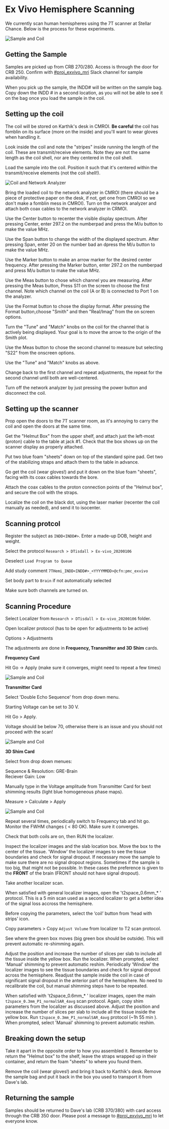 # Ex Vivo Hemisphere Scanning

We currently scan human hemispheres using the 7T scanner at Stellar Chance. Below is the process for these experiments.

![Sample and Coil](exvivo_hemi/sample_and_coil.jpg)


## Getting the Sample

Samples are picked up from CRB 270/280. Access is through the door for CRB 250. Confirm with [#proj_exvivo_mri](slack://channel?team=TA20HKQ5R&id=CQ1TPBN9J) Slack channel for sample availability.

When you pick up the sample, the INDD# will be written on the sample bag. Copy down the INDD # in a second location, as you will not be able to see it on the bag once you load the sample in the coil.

## Setting up the coil

The coil will be stored on Karthik's desk in CMROI. **Be careful** the coil has fomblin on its surface (more on the inside) and you'll want to wear gloves when handling it.

Look inside the coil and note the "stripes" inside running the length of the coil. These are transmit/receive elements. Note they are not the same length as the coil shell, nor are they centered in the coil shell.

Load the sample into the coil. Position it such that it's centered within the transmit/receive elements (not the coil shell!). 

![Coil and Network Analyzer](exvivo_hemi/coil_and_analyzer.jpg)

Bring the loaded coil to the network analyzer in CMROI (there should be a piece of protective paper on the desk, if not, get one from CMROI so we don't make a fomblin mess in CMROI). Turn on the network analyzer and attach both coax cables to the network analyzer in CRMOI.

Use the Center button to recenter the visible display spectrum. After pressing Center, enter 297.2 on the numberpad and press the M/u button to make the value MHz.

Use the Span button to change the width of the displayed spectrum. After pressing Span, enter 20 on the number bad an dpress the M/u button to make the value MHz.

Use the Marker button to make an arrow marker for the desired center frequency. After pressing the Marker button, enter 297.2 on the numberpad and press M/u button to make the value MHz.

Use the Meas button to chose which channel you are measuring. After pressing the Meas button, Press S11 on the screen to choose the first channel. Note which channel on the coil (A or B) is connected to Port 1 on the analyzer.

Use the Format button to chose the display format. After pressing the Format button,choose "Smith" and then "Real/Imag" from the on screen options.

Turn the "Tune" and "Match" knobs on the coil for the channel that is actively being displayed. Your goal is to move the arrow to the origin of the Smith plot.

Use the Meas button to chose the second channel to measure but selecting "S22" from the onscreen options.

Use the "Tune" and "Match" knobs as above.

Change back to the first channel and repeat adjustments, the repeat for the second channel until both are well-centered.

Turn off the network analyzer by just pressing the power button and disconnect the coil.

## Setting up the scanner

Prop open the doors to the 7T scanner room, as it's annoying to carry the coil and open the doors at the same time.

Get the "Helmut Box" from the upper shelf, and attach just the left-most (proton) cable to the table at jack #1. Check that the box shows up on the scanner display as properly attached.

Put two blue foam "sheets" down on top of the standard spine pad. Get two of the stabilizing straps and attach them to the table in advance.

Go get the coil (wear gloves!) and put it down on the blue foam "sheets", facing with its coax cables towards the bore.

Attach the coax cables to the proton connection points of the "Helmut box", and secure the coil with the straps.

Localize the coil on the black dot, using the laser marker (recenter the coil manually as needed), and send it to isocenter.

## Scanning protcol

Register the subject as `INDD<INDD#>`. Enter a made-up DOB, height and weight.

Select the protocol `Research > DTisdall > Ex-vivo_20200106`

Deselect `Load Program to Queue`

Add study comment `7THemi_INDD<INDD#>_<YYYYMMDD>@cfn:pmc_exvivo`

Set body part to `Brain` if not automatically selected

Make sure both channels are turned on.


## Scanning Procedure

Select Localizer from `Research > DTisdall > Ex-vivo_20200106` folder.

Open localizer protocol (has to be open for adjustments to be active)

Options > Adjustments

The adjustments are done in **Frequency, Transmitter and 3D Shim**  cards.

**Frequency  Card**

Hit  Go -> Apply (make sure it converges, might need to repeat a few times) 

![Sample and Coil](exvivo_hemi/frequency_adjustments.jpg)


**Transmitter Card** 

Select  'Double Echo Sequence'  from drop down menu.

Starting Voltage can be set to 30 V.

Hit Go > Apply. 

Voltage should be below 70, otherwise there is an issue and you should not proceed with the scan! 

![Sample and Coil](exvivo_hemi/transmitter_adjustments.jpg )


**3D Shim Card** 

Select from drop down menues: 

Sequence & Resolution: GRE-Brain  
Reciever Gain: Low

Manually type in the Voltage amplitude from Transmitter Card for best shimming results (light blue homogeneous phase maps).

Measure > Calculate > Apply

![Sample and Coil](exvivo_hemi/shim_adjustments.jpg )

Repeat several times, periodically switch to Frequency tab and hit go. Monitor the FWHM changes ( < 80 OK). Make sure it converges.

Check that both coils are on, then RUN the localizer.

Inspect the localizer images and the slab location box. Move the box to the center of the tissue. 'Window' the localizer images to see the tissue boundaries and check for signal dropout. If necessary move the sample to make sure there are no signal dropout regions. Sometimes if the sample is too big, that might not be possible. In these cases the preference is given to the **FRONT** of the brain (FRONT should not have signal dropout).     

Take another localizer scan. 

When satisfied with general localizer images, open the 't2space_0.6mm_* ' protocol.  This is a 5 min scan used as a second localizer to get a better idea of the signal loss accross the hemisphere. 

Before copying the parameters, select the ‘coil’ button from ‘head with strips’ icon.

Copy parameters > Copy `Adjust Volume` from localizer to T2 scan protocol. 

See where the green box moves (big green box should be outside). This will prevent automatic re-shimming again. 

Adjust the position and increase the number of slices per slab to include all the tissue inside the yellow box. Run the localizer. When prompted, select 'Manual' shimming to prevent automatic reshim. Periodically ‘Window’ the localizer images to see the tissue boundaries and check for signal dropout across the hemisphere.
Readjust the sample inside the coil in case of significant signal dropout in the anterior part of the hemisphere. No need to recalibrate the coil, but manual shimming steps have to be repeated.   

When satisfied with 't2space_0.6mm_* ' localizer images, open the main `t2space_0.3mm_P1_normalSAR_4avg` scan protocol.
Again, copy shim parameters from the localizer as discussed above. Adjust the position and increase the number of slices per slab to include all the tissue inside the yellow box. Run `t2space_0.3mm_P1_normalSAR_4avg`  protocol (~1h 55 min ). When prompted, select 'Manual' shimming to prevent automatic reshim.



## Breaking down the setup

Take it apart in the opposite order to how you assembled it. Remember to return the "Helmut box" to the shelf, leave the straps wrapped up in their container, and return the foam "sheets" to where you found them.

Remove the coil (wear gloves!) and bring it back to Karthik's desk. Remove the sample bag and put it back in the box you used to transport it from Dave's lab.

## Returning the sample

Samples should be returned to Dave's lab (CRB 370/380) with card access through the CRB 350 door. Please post a message to [#proj_exvivo_mri](slack://channel?team=TA20HKQ5R&id=CQ1TPBN9J) to let everyone know.
